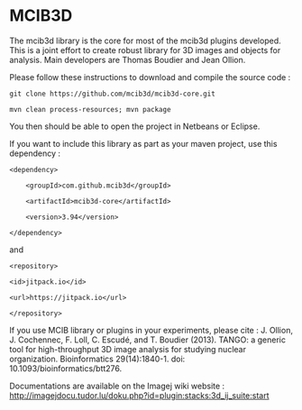 # MCIB3D
The mcib3d library is the core for most of the mcib3d plugins developed. This is a joint effort to
create robust library for 3D images and objects for analysis. Main developers are Thomas Boudier and
Jean Ollion. 

Please follow these instructions to download and compile the source code : 

`git clone https://github.com/mcib3d/mcib3d-core.git`

`mvn clean process-resources; mvn package`

You then should be able to open the project in Netbeans or Eclipse. 

If you want to include this library as part as your maven project, use this dependency : 

`<dependency>`

		<groupId>com.github.mcib3d</groupId>
		
		<artifactId>mcib3d-core</artifactId>
		
		<version>3.94</version>
		
`</dependency>`

and 

`<repository>`
			
	<id>jitpack.io</id>
	
	<url>https://jitpack.io</url>
	
`</repository>`

  
  If you use MCIB library or plugins in your experiments, please cite : 
  J. Ollion, J. Cochennec, F. Loll, C. Escudé, and T. Boudier (2013). 
  TANGO: a generic tool for high-throughput 3D image analysis for studying nuclear organization.
  Bioinformatics 29(14):1840-1. doi: 10.1093/bioinformatics/btt276.
  
  Documentations are available on the Imagej wiki website : 
  http://imagejdocu.tudor.lu/doku.php?id=plugin:stacks:3d_ij_suite:start


